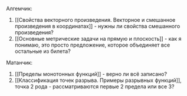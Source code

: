 Алгемчик:
1. [[Свойства векторного произведения. Векторное и смешанное произведения в координатах]] - нужны ли свойства смешанного произведения?
2. [[Основные метрические задачи на прямую и плоскость]] - как я понимаю, это просто предложение, которое объединяет все остальные из билета?

Матанчик:
1. [[Пределы монотонных функций]] - верно ли всё записано?
2. [[Классификация точек разрыва. Примеры разрывных функций]], точка 2 рода - рассматриваются первые 2 предела или все 3?